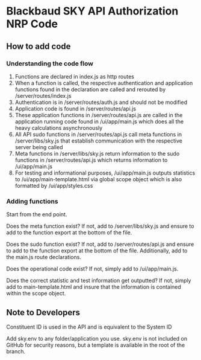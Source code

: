 # Blackbaud SKY API Authorization NRP Code

## How to add code

### Understanding the code flow

1. Functions are declared in index.js as http routes
2. When a function is called, the respective authentication and application functions found in the declaration are called and rerouted by /server/routes/index.js
3. Authentication is in /server/routes/auth.js and should not be modified
4. Application code is found in /server/routes/api.js
5. These application functions in /server/routes/api.js are called in the application running code found in /ui/app/main.js which does all the heavy calculations asynchronously
6. All API sudo functions in /server/routes/api.js call meta functions in /server/libs/sky.js that establish communication with the respective server being called
7. Meta functions in /server/libs/sky.js return information to the sudo functions in /server/routes/api.js which returns information to /ui/app/main.js
8. For testing and informational purposes, /ui/app/main.js outputs statistics to /ui/app/main-template.html via global scope object which is also formatted by /ui/app/styles.css

### Adding functions

Start from the end point.

Does the meta function exist? If not, add to /server/libs/sky.js and ensure to add to the function export at the bottom of the file.

Does the sudo function exist? If not, add to /server/routes/api.js and ensure to add to the function export at the bottom of the file. Additionally, add to the main.js route declarations.

Does the operational code exist? If not, simply add to /ui/app/main.js.

Does the correct statistic and test information get outputted? If not, simply add to main-template.html and insure that the information is contained within the scope object.

## Note to Developers

Constituent ID is used in the API and is equivalent to the System ID

Add sky.env to any folder/application you use. sky.env is not included on GitHub for security reasons, but a template is available in the root of the branch.
